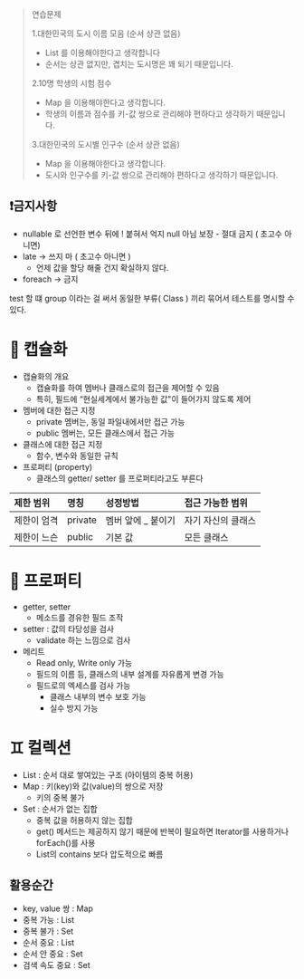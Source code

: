 > 연습문제
>
> 1.대한민국의 도시 이름 모음 (순서 상관 없음)
>
>	- List 를 이용해야한다고 생각합니다
>	- 순서는 상관 없지만, 겹치는 도시명은 꽤 되기 때문입니다.
>
> 2.10명 학생의 시험 점수
>	-  Map 을 이용해야한다고 생각합니다.
> - 학생의 이름과 점수를 키-값 쌍으로 관리해야 편하다고 생각하기 때문입니다.
>
> 3.대한민국의 도시별 인구수 (순서 상관 없음)
> - Map 을 이용해야한다고 생각합니다.
> - 도시와 인구수를 키-값 쌍으로 관리해야 편하다고 생각하기 때문입니다.

## ❗️금지사항
- nullable 로 선언한 변수 뒤에 ! 붙혀서 억지 null 아님 보장 - 절대 금지 ( 초고수 아니면)
- late -> 쓰지 마 ( 초고수 아니면 )
	- 언제 값을 할당 해줄 건지 확실하지 않다.
- foreach -> 금지

test 할 떄 group 이라는 걸 써서 동일한 부류( Class ) 끼리 묶어서 테스트를 명시할 수 있다.

# 💊 캡슐화
- 캡슐화의 개요
	- 캡슐화를 하여 멤버나 클래스로의 접근을 제어할 수 있음
	- 특히, 필드에 “현실세계에서 불가능한 값"이 들어가지 않도록 제어
- 멤버에 대한 접근 지정
	- private 멤버는, 동일 파일내에서만 접근 가능
	- public 멤버는, 모든 클래스에서 접근 가능
- 클래스에 대한 접근 지정
	- 함수, 변수와 동일한 규칙
- 프로퍼티 (property)
	- 클래스의 getter/ setter 를 프로퍼티라고도 부른다

| 제한 범위  | 명칭      | 성정방법        | 접근 가능한 범위  |
| :----- | :------ | :---------- | :--------- |
| 제한이 엄격 | private | 멤버 앞에 _ 붙이기 | 자기 자신의 클래스 |
| 제한이 느슨 | public  | 기본 값        | 모든 클래스     |

# 🧮 프로퍼티
- getter, setter
	- 메소드를 경유한 필드 조작
- setter : 값의 타당성을 검사
	- validate 하는 느낌으로 검사
- 메리트
	- Read only, Write only 가능
	- 필드의 이름 등, 클래스의 내부 설계를 자유롭게 변경 가능
	- 필드로의 엑세스를 검사 가능
		- 클래스 내부의 변수 보호 가능
		- 실수 방지 가능

# ♊️ 컬렉션
-  List : 순서 대로 쌓여있는 구조 (아이템의 중복 허용)
-  Map : 키(key)와 값(value)의 쌍으로 저장
	- 키의 중복 불가
-  Set : 순서가 없는 집합
	- 중복 값을 허용하지 않는 집합
	- get() 메서드는 제공하지 않기 때문에 반복이 필요하면 Iterator를 사용하거나 forEach()를 사용
	- List의 contains 보다 압도적으로 빠름
## 활용순간
- key, value 쌍 : Map
- 중복 가능 : List
- 중복 불가 : Set
- 순서 중요 : List
- 순서 안 중요 : Set
- 검색 속도 중요 : Set
